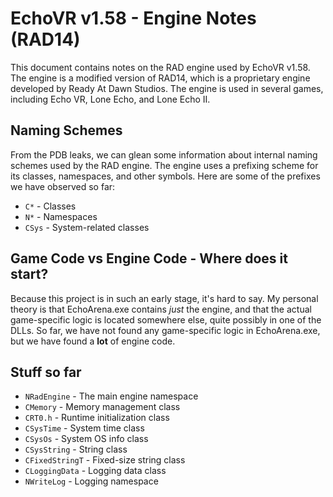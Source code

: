 # EchoVR v1.58 - Engine Notes (RAD14)

This document contains notes on the RAD engine used by EchoVR v1.58. The engine is a modified version of RAD14, which is a proprietary engine developed by Ready At Dawn Studios. The engine is used in several games, including Echo VR, Lone Echo, and Lone Echo II.

## Naming Schemes

From the PDB leaks, we can glean some information about internal naming schemes used by the RAD engine. The engine uses a prefixing scheme for its classes, namespaces, and other symbols. Here are some of the prefixes we have observed so far:

- `C*` - Classes
- `N*` - Namespaces
- `CSys` - System-related classes

## Game Code vs Engine Code - Where does it start?

Because this project is in such an early stage, it's hard to say. My personal theory is that EchoArena.exe contains *just* the engine, and that the actual game-specific logic is located somewhere else, quite possibly in one of the DLLs. So far, we have not found any game-specific logic in EchoArena.exe, but we have found a **lot** of engine code. 

## Stuff so far

- `NRadEngine` - The main engine namespace
- `CMemory` - Memory management class
- `CRT0.h` - Runtime initialization class
- `CSysTime` - System time class
- `CSysOs` - System OS info class
- `CSysString` - String class
- `CFixedStringT` - Fixed-size string class
- `CLoggingData` - Logging data class
- `NWriteLog` - Logging namespace
